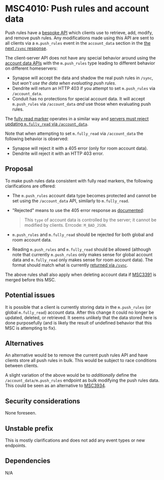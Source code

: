 # MSC4010: Push rules and account data

Push rules have a [bespoke API](https://spec.matrix.org/v1.6/client-server-api/#push-rules-api)
which clients use to retrieve, add, modify, and remove push rules. Any modifications
made using this API are sent to all clients via a `m.push_rules` event in the
`account_data` section in the
[the next `/sync` response](https://spec.matrix.org/v1.6/client-server-api/#push-rules-events).

The client-server API does not have any special behavior around using the
[account data APIs](https://spec.matrix.org/v1.6/client-server-api/#client-behaviour-17)
with the `m.push_rules` type leading to different behavior on different homeservers:

* Synapse will accept the data and shadow the real push rules in `/sync`, but
  *won't use the data when evaluating push rules*.
* Dendrite will return an HTTP 403 if you attempt to set `m.push_rules` via
  `/account_data`.
* Conduit has no protections for special account data. It will accept `m.push_rules` via
  `/account_data` *and* use those when evaluating push rules.

The [fully read marker](https://spec.matrix.org/v1.6/client-server-api/#fully-read-markers)
operates in a similar way and
[servers must reject updating `m.fully_read` via `/account_data`](https://spec.matrix.org/v1.6/client-server-api/#server-behaviour-10).

Note that when attempting to set `m.fully_read` via `/account_data` the following
behavior is observed:

* Synapse will reject it with a 405 error (only for room account data).
* Dendrite will reject it with an HTTP 403 error.

## Proposal

To make push rules data consistent with fully read markers, the following
clarifications are offered:

* The `m.push_rules` account data type becomes protected and cannot be set using
  the `/account_data` API, similarly to `m.fully_read`.
* "Rejected" means to use the 405 error response as
  [documented](https://spec.matrix.org/v1.6/client-server-api/#put_matrixclientv3useruseridaccount_datatype):

  > This `type` of account data is controlled by the server; it cannot be modified
  > by clients. Errcode: `M_BAD_JSON`.
* `m.push_rules` and `m.fully_read` should be rejected for both global and room
  account data.
* Reading `m.push_rules` and `m.fully_read` should be allowed (although note that
  currently `m.push_rules` only makes sense for global account data and `m.fully_read`
  only makes sense for room account data). The format should match what is currently
  [returned via `/sync`](https://spec.matrix.org/v1.6/client-server-api/#push-rules-events).

The above rules shall also apply when deleting account data if [MSC3391](https://github.com/matrix-org/matrix-spec-proposals/pull/3391)
is merged before this MSC.

## Potential issues

It is possible that a client is currently storing data in the `m.push_rules`
(or global `m.fully_read`) account data. After this change it could no longer
be updated, deleted, or retrieved. It seems unlikely that the data stored here
is done purposefully (and is likely the result of undefined behavior that this
MSC is attempting to fix).

## Alternatives

An alternative would be to remove the current push rules API and have clients
store all push rules in bulk. This would be subject to race conditions between
clients.

A slight variation of the above would be to *additionally* define the `/account_data/m.push_rules`
endpoint as bulk modifying the push rules data. This could be seen as an alternative
to [MSC3934](https://github.com/matrix-org/matrix-spec-proposals/pull/3934).

## Security considerations

None foreseen.

## Unstable prefix

This is mostly clarifications and does not add any event types or new endpoints.

## Dependencies

N/A
